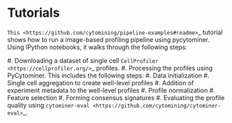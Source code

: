# Tutorials

`This <https://github.com/cytomining/pipeline-examples#readme>`\_ tutorial shows how to run a image-based profiling pipeline using pycytominer. Using IPython notebooks, it walks through the following steps:

#. Downloading a dataset of single cell `CellProfiler <https://cellprofiler.org/>`_ profiles.
#. Processing the profiles using PyCytominer. This includes the following steps:
#. Data initialization
#. Single cell aggregation to create well-level profiles
#. Addition of experiment metadata to the well-level profiles
#. Profile normalization
#. Feature selection
#. Forming consensus signatures
#. Evaluating the profile quality using `cytominer-eval <https://github.com/cytomining/cytominer-eval>`_.
